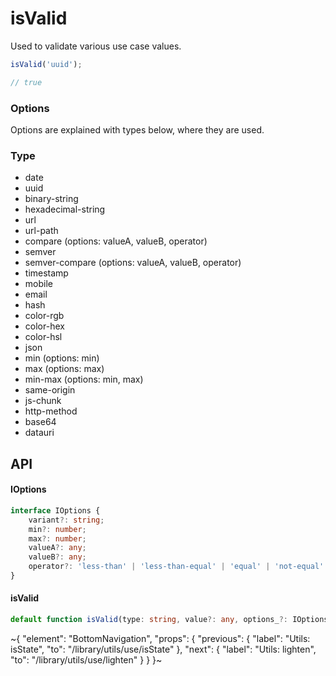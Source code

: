 
# isValid

Used to validate various use case values.

```ts
isValid('uuid');

// true
```

### Options

Options are explained with types below, where they are used.

### Type

- date
- uuid
- binary-string
- hexadecimal-string
- url
- url-path
- compare (options: valueA, valueB, operator)
- semver
- semver-compare (options: valueA, valueB, operator)
- timestamp
- mobile
- email
- hash
- color-rgb
- color-hex
- color-hsl
- json
- min (options: min)
- max (options: max)
- min-max (options: min, max)
- same-origin
- js-chunk
- http-method
- base64
- datauri


## API

#### IOptions

```ts
interface IOptions {
    variant?: string;
    min?: number;
    max?: number;
    valueA?: any;
    valueB?: any;
    operator?: 'less-than' | 'less-than-equal' | 'equal' | 'not-equal' | 'array-all' | 'array-some' | 'starts-with' | 'contains' | 'greater-than-equal' | 'greater-than';
}
```

#### isValid

```ts
default function isValid(type: string, value?: any, options_?: IOptions): any;
```


~{
  "element": "BottomNavigation",
  "props": {
    "previous": {
      "label": "Utils: isState",
      "to": "/library/utils/use/isState"
    },
    "next": {
      "label": "Utils: lighten",
      "to": "/library/utils/use/lighten"
    }
  }
}~
